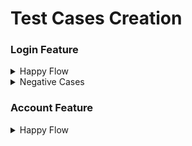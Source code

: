 <h1> Test Cases Creation</h1>

 <h3> Login Feature </h3> 
<details>
<summary>Happy Flow</summary>
<br>
Feature: User Login in Jamtangan.com

    Scenario: Successful login with valid credentials
    
        Given user is on Jamtangan.com login page

        When user enters valid username "john_doe"
        
        And user enters valid password "secret123"

        And user clicks the Masuk button

        Then user should be redirected to the Jamtangan.com homepage

        And user should see profile account on header

    Scenario: Successful login with Google account
        
        Given user is on Jamtangan.com login page

        When user clicks on the Google button
        
        Then user should be redirected to the Google login page
        
        And user choose Google account
        
        And user should be redirected to the Jamtangan.com homepage

        And user should see profile account on header
        
        And the user should be successfully logged in using their Google account
    
    Scenario: Successful login with phone number and sent otp to Whatsapp
        
        Given user is on Jamtangan.com login page

        When user enters valid phone number "081381818181"
        
        And user clicks the Masuk button

        And user should see Verifikasi Data popup

        And user clicks Lebih Cepat Via Whatsapp button

        And user input otp received in WhatsApp

        And user clicks Verifikasi Kode button

        Then user should be redirected to the Jamtangan.com homepage

        And user should see profile account on header
        
        And the user should be successfully logged in using phone number

    Scenario: Successful login with phone number and sent otp to SMS
        
        Given user is on Jamtangan.com login page

        When user enters valid phone number "081381818181"
        
        And user clicks the Masuk button

        And user should see Verifikasi Data popup

        And user clicks Kirim via SMS

        And user input otp received in sms

        And user clicks Verifikasi Kode button

        Then user should be redirected to the Jamtangan.com homepage

        And user should see profile account on header
        
        And the user should be successfully logged in using phone number
    
    Scenario: One user login from multiple browsers

        Given there is a user with valid credentials

        And user is on the login page from multiple browsers

        When user login from each browser

        Then user should be redirected to the homepage from each browser
    
        And user should see profile account on header in each session
</details>

<details>
<summary>Negative Cases</summary>
<br>
Feature: Error handling in Jamtangan.com login page

    Scenario: Login with invalid email and password
    
        Given the user is on Jamtangan.com login page
    
        When user enters an invalid username
        
        And user enters an invalid password
    
        And clicks the login button

        Then user should see an error message "Ups, email atau password kamu salah"

        And user failed to login

    Scenario: Login with empty password
        
        Given the user is on Jamtangan.com login page
        
        When user input email

        And user not input password
        
        Then Masuk button is disabled

        And user button cannot be clicked
    
    Scenario: Login with invalid email format
        
        Given the user is on Jamtangan.com login page
        
        When user input email with invalid format "testing123"
        
        Then error message contains "Hmm, format email salah" displayed
        
        And Masuk button is disabled
    
    Scenario: Login with invalid phone number format
        
        Given the user is on Jamtangan.com login page
        
        When user input phone number with invalid format "981271"
        
        Then error message contains "Hmm, format nomor HP mu salah" displayed
        
        And Masuk button is disabled

    Scenario: Login with invalid OTP
        
        Given the user is on Jamtangan.com login page
        
        When user input valid phone number

        And input invalid otp "111111"
        
        Then error message contains "Ups, kode verifikasi kamu salah" displayed
        
        And Verifikasi Kode button is disabled
    
    Scenario: Login attempt when disconnected
    
        Given user is on Jamtangan.com login page

        When user enters valid email
        
        And user enters valid password

        And user clicks Masuk button

        And user device is disconnected from the internet

        Then user should see an error message indicating a network connectivity issue

        And user failed to login

        And user should remain on the login page
</details>

 
 
 
 <h3> Account Feature </h3> 
<details>
<summary>Happy Flow</summary>
<br>
Feature: User Account Configuration

    Scenario: User update Name in Data Diri account page
    
        Given user is on Data Diri page

        When user clicks Ubah on Nama
        
        And user should see Ubah Nama modal

        And user change name

        And user click Simpan button 

        Then user successfully changes name

        And user will see success message

        And names have been updated

    Scenario: User add date of birth in Data Diri account page

        Given user is on Data Diri page

        When user clicks Tambah on Tanggal Lahir

        And user should see Tambah Tanggal Lahir modal

        And user choose date using date picker

        And user click Simpan button 

        Then user successfully add date of birth

        And date of birth should be displayed on Tanggal Lahir

    Scenario: User add gender in Data Diri account page

        Given user is on Data Diri page

        When user clicks Tambah on Jenis Kelamin

        And user should see Tambah Jenis Kelamin modal

        And user choose gender in dropdown

        And user click Simpan button 

        Then user successfully add gender

        And message "Jenis Kelamin sukses diubah" appear
    
    Scenario: User add phone number in Data Diri account page

    Scenario: User add address in Daftar Alamat account page

    Scenario: User change existing address in Daftar Alamat account page

    Scenario: User delete existing address in Daftar Alamat account page

    Scenario: User change password in address list account page

